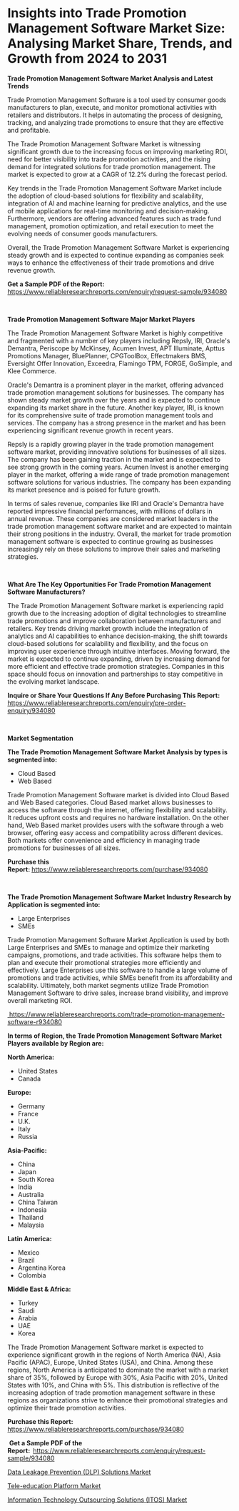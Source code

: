 <p><h1>Insights into Trade Promotion Management Software Market Size: Analysing Market Share, Trends, and Growth from 2024 to 2031</h1></p><p><strong>Trade Promotion Management Software Market Analysis and Latest Trends</strong></p>
<p><p>Trade Promotion Management Software is a tool used by consumer goods manufacturers to plan, execute, and monitor promotional activities with retailers and distributors. It helps in automating the process of designing, tracking, and analyzing trade promotions to ensure that they are effective and profitable.</p><p>The Trade Promotion Management Software Market is witnessing significant growth due to the increasing focus on improving marketing ROI, need for better visibility into trade promotion activities, and the rising demand for integrated solutions for trade promotion management. The market is expected to grow at a CAGR of 12.2% during the forecast period.</p><p>Key trends in the Trade Promotion Management Software Market include the adoption of cloud-based solutions for flexibility and scalability, integration of AI and machine learning for predictive analytics, and the use of mobile applications for real-time monitoring and decision-making. Furthermore, vendors are offering advanced features such as trade fund management, promotion optimization, and retail execution to meet the evolving needs of consumer goods manufacturers.</p><p>Overall, the Trade Promotion Management Software Market is experiencing steady growth and is expected to continue expanding as companies seek ways to enhance the effectiveness of their trade promotions and drive revenue growth.</p></p>
<p><strong>Get a Sample PDF of the Report:&nbsp;</strong> <a href="https://www.reliableresearchreports.com/enquiry/request-sample/934080">https://www.reliableresearchreports.com/enquiry/request-sample/934080</a></p>
<p>&nbsp;</p>
<p><strong>Trade Promotion Management Software Major Market Players</strong></p>
<p><p>The Trade Promotion Management Software Market is highly competitive and fragmented with a number of key players including Repsly, IRI, Oracle's Demantra, Periscope by McKinsey, Acumen Invest, APT Illuminate, Apttus Promotions Manager, BluePlanner, CPGToolBox, Effectmakers BMS, Eversight Offer Innovation, Exceedra, Flamingo TPM, FORGE, GoSimple, and Klee Commerce.</p><p>Oracle's Demantra is a prominent player in the market, offering advanced trade promotion management solutions for businesses. The company has shown steady market growth over the years and is expected to continue expanding its market share in the future. Another key player, IRI, is known for its comprehensive suite of trade promotion management tools and services. The company has a strong presence in the market and has been experiencing significant revenue growth in recent years.</p><p>Repsly is a rapidly growing player in the trade promotion management software market, providing innovative solutions for businesses of all sizes. The company has been gaining traction in the market and is expected to see strong growth in the coming years. Acumen Invest is another emerging player in the market, offering a wide range of trade promotion management software solutions for various industries. The company has been expanding its market presence and is poised for future growth.</p><p>In terms of sales revenue, companies like IRI and Oracle's Demantra have reported impressive financial performances, with millions of dollars in annual revenue. These companies are considered market leaders in the trade promotion management software market and are expected to maintain their strong positions in the industry. Overall, the market for trade promotion management software is expected to continue growing as businesses increasingly rely on these solutions to improve their sales and marketing strategies.</p></p>
<p>&nbsp;</p>
<p><strong>What Are The Key Opportunities For Trade Promotion Management Software Manufacturers?</strong></p>
<p><p>The Trade Promotion Management Software market is experiencing rapid growth due to the increasing adoption of digital technologies to streamline trade promotions and improve collaboration between manufacturers and retailers. Key trends driving market growth include the integration of analytics and AI capabilities to enhance decision-making, the shift towards cloud-based solutions for scalability and flexibility, and the focus on improving user experience through intuitive interfaces. Moving forward, the market is expected to continue expanding, driven by increasing demand for more efficient and effective trade promotion strategies. Companies in this space should focus on innovation and partnerships to stay competitive in the evolving market landscape.</p></p>
<p><strong>Inquire or Share Your Questions If Any Before Purchasing This Report:</strong> <a href="https://www.reliableresearchreports.com/enquiry/pre-order-enquiry/934080">https://www.reliableresearchreports.com/enquiry/pre-order-enquiry/934080</a></p>
<p>&nbsp;</p>
<p><strong>Market Segmentation</strong></p>
<p><strong>The Trade Promotion Management Software Market Analysis by types is segmented into:</strong></p>
<p><ul><li>Cloud Based</li><li>Web Based</li></ul></p>
<p><p>Trade Promotion Management Software market is divided into Cloud Based and Web Based categories. Cloud Based market allows businesses to access the software through the internet, offering flexibility and scalability. It reduces upfront costs and requires no hardware installation. On the other hand, Web Based market provides users with the software through a web browser, offering easy access and compatibility across different devices. Both markets offer convenience and efficiency in managing trade promotions for businesses of all sizes.</p></p>
<p><strong>Purchase this Report:&nbsp;</strong><a href="https://www.reliableresearchreports.com/purchase/934080">https://www.reliableresearchreports.com/purchase/934080</a></p>
<p>&nbsp;</p>
<p><strong>The Trade Promotion Management Software Market Industry Research by Application is segmented into:</strong></p>
<p><ul><li>Large Enterprises</li><li>SMEs</li></ul></p>
<p><p>Trade Promotion Management Software Market Application is used by both Large Enterprises and SMEs to manage and optimize their marketing campaigns, promotions, and trade activities. This software helps them to plan and execute their promotional strategies more efficiently and effectively. Large Enterprises use this software to handle a large volume of promotions and trade activities, while SMEs benefit from its affordability and scalability. Ultimately, both market segments utilize Trade Promotion Management Software to drive sales, increase brand visibility, and improve overall marketing ROI.</p></p>
<p><a href="https://www.reliableresearchreports.com/trade-promotion-management-software-r934080">&nbsp;https://www.reliableresearchreports.com/trade-promotion-management-software-r934080</a></p>
<p><strong>In terms of Region, the Trade Promotion Management Software Market Players available by Region are:</strong></p>
<p>
    <p> <strong> North America: </strong>
        <ul>
            <li>United States</li>
            <li>Canada</li>
        </ul>
        </p> 
    <p> <strong> Europe: </strong>
        <ul>
            <li>Germany</li>
            <li>France</li>
            <li>U.K.</li>
            <li>Italy</li>
            <li>Russia</li>
        </ul>
        </p> 
    <p> <strong> Asia-Pacific: </strong>
        <ul>
            <li>China</li>
            <li>Japan</li>
            <li>South Korea</li>
            <li>India</li>
            <li>Australia</li>
            <li>China Taiwan</li>
            <li>Indonesia</li>
            <li>Thailand</li>
            <li>Malaysia</li>
        </ul>
        </p> 
    <p> <strong> Latin America: </strong>
        <ul>
            <li>Mexico</li>
            <li>Brazil</li>
            <li>Argentina Korea</li>
            <li>Colombia</li>
        </ul>
        </p> 
    <p> <strong> Middle East & Africa: </strong>
        <ul>
            <li>Turkey</li>
            <li>Saudi</li>
            <li>Arabia</li>
            <li>UAE</li>
            <li>Korea</li>
        </ul>
    </p>
    </p>
<p><p>The Trade Promotion Management Software market is expected to experience significant growth in the regions of North America (NA), Asia Pacific (APAC), Europe, United States (USA), and China. Among these regions, North America is anticipated to dominate the market with a market share of 35%, followed by Europe with 30%, Asia Pacific with 20%, United States with 10%, and China with 5%. This distribution is reflective of the increasing adoption of trade promotion management software in these regions as organizations strive to enhance their promotional strategies and optimize their trade promotion activities.</p></p>
<p><strong>Purchase this Report: </strong><a href="https://www.reliableresearchreports.com/purchase/934080">https://www.reliableresearchreports.com/purchase/934080</a></p>
<p>&nbsp;<strong>Get a Sample PDF of the Report:&nbsp;&nbsp;</strong><a href="https://www.reliableresearchreports.com/enquiry/request-sample/934080">https://www.reliableresearchreports.com/enquiry/request-sample/934080</a></p>
<p><strong></strong></p>
<p><p><a href="https://www.linkedin.com/pulse/data-leakage-prevention-dlp-solutions-market-key-successful-elppc">Data Leakage Prevention (DLP) Solutions Market</a></p><p><a href="https://www.linkedin.com/pulse/tele-education-platform-market-analysis-sze-forecasted-rn6gc">Tele-education Platform Market</a></p><p><a href="https://www.linkedin.com/pulse/information-technology-outsourcing-solutions-itos-market-2eyuc">Information Technology Outsourcing Solutions (ITOS) Market</a></p></p>